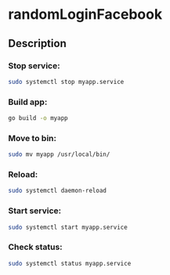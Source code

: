 # randomLoginFacebook

## Description
### Stop service:
```bash
sudo systemctl stop myapp.service
```

### Build app:
```bash
go build -o myapp
```

### Move to bin:
```bash
sudo mv myapp /usr/local/bin/
```

### Reload:
```bash
sudo systemctl daemon-reload
```

### Start service:
```bash
sudo systemctl start myapp.service
```

### Check status:
```bash
sudo systemctl status myapp.service
```